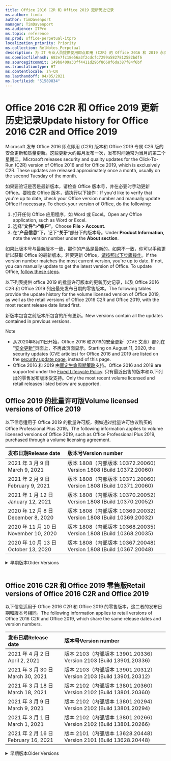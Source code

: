 ```yaml
---
title: Office 2016 C2R 和 Office 2019 更新历史记录
ms.author: timda
author: TimDavenport
manager: TimDavenport
ms.audience: ITPro
ms.topic: reference
ms.prod: office-perpetual-itpro
localization_priority: Priority
ms.collection: RelNotes_Perpetual
description: 为 IT 专业人员提供使用即点即用 (C2R) 的 Office 2016 和 2019 永久版本的更新历史记录
ms.openlocfilehash: 682e7fc18e56a3f2cdcfc7299a5827812582bdf6
ms.sourcegitcommit: 149b8409a33ff4411d296f8668f6da387f84f6bf
ms.translationtype: HT
ms.contentlocale: zh-CN
ms.lasthandoff: 04/05/2021
ms.locfileid: "51589834"
---
```

# <a name="update-history-for-office-2016-c2r-and-office-2019"></a><span data-ttu-id="7a924-103">Office 2016 C2R 和 Office 2019 更新历史记录</span><span class="sxs-lookup"><span data-stu-id="7a924-103">Update history for Office 2016 C2R and Office 2019</span></span>

<span data-ttu-id="7a924-p101">Microsoft 发布 Office 2016 即点即用 (C2R) 版本和 Office 2019 专属 C2R 版的安全更新和质量更新。这些更新大约每月发布一次，发布时间通常为当月的第二个星期二。</span><span class="sxs-lookup"><span data-stu-id="7a924-p101">Microsoft releases security and quality updates for the Click-To-Run (C2R) version of Office 2016 and for Office 2019, which is exclusively C2R. These updates are released approximately once a month, usually on the second Tuesday of the month.</span></span>

<span data-ttu-id="7a924-p102">如果要验证是否是最新版本，请检查 Office 版本号，并在必要时手动更新 Office。要检查 Office 版本，请执行以下操作：</span><span class="sxs-lookup"><span data-stu-id="7a924-p102">If you'd like to verify that you're up to date, check your Office version number and manually update Office if necessary. To check your version of Office, do the following:</span></span>

  1.    <span data-ttu-id="7a924-108">打开任何 Office 应用程序，如 Word 或 Excel。</span><span class="sxs-lookup"><span data-stu-id="7a924-108">Open any Office application, such as Word or Excel.</span></span>
  2.    <span data-ttu-id="7a924-109">选择“**文件”>“帐户**”。</span><span class="sxs-lookup"><span data-stu-id="7a924-109">Choose **File > Account**.</span></span>
  3.    <span data-ttu-id="7a924-110">在“**产品信息**”下，记下“**关于**”部分下的版本号。</span><span class="sxs-lookup"><span data-stu-id="7a924-110">Under **Product Information**, note the version number under the **About section**.</span></span>

<span data-ttu-id="7a924-p103">如果此版本号与最新版本一致，那你的产品是最新的。如果不一致，你可以手动更新以获取 Office 的最新版本。若要更新 Office，[请按照以下步骤操作](https://support.office.com/article/2ab296f3-7f03-43a2-8e50-46de917611c5)。</span><span class="sxs-lookup"><span data-stu-id="7a924-p103">If the version number matches the most current version, you're up to date. If not, you can manually update to get the latest version of Office. To update Office, [follow these steps](https://support.office.com/article/2ab296f3-7f03-43a2-8e50-46de917611c5).</span></span>


<span data-ttu-id="7a924-114">以下列表提供 office 2019 的批量许可版本的更新历史记录，以及 Office 2016 C2R 和 Office 2019 列出最先发布日期的零售版本。</span><span class="sxs-lookup"><span data-stu-id="7a924-114">The following tables provide the update history for the volume licensed version of Office 2019, as well as the retail versions of Office 2016 C2R and Office 2019, with the most recent release date listed first.</span></span>

<span data-ttu-id="7a924-115">新版本包含之前版本所包含的所有更新。</span><span class="sxs-lookup"><span data-stu-id="7a924-115">New versions contain all the updates contained in previous versions.</span></span>


 > [!NOTE]
> - <span data-ttu-id="7a924-116">从2020年8月11日开始，Office 2016 和2019的安全更新（CVE 文章）都列在 "[安全更新"](./microsoft365-apps-security-updates.md)页面上，不再此页面显示。</span><span class="sxs-lookup"><span data-stu-id="7a924-116">Starting on August 11, 2020, the security updates (CVE articles) for Office 2016 and 2019 are listed on the [security update page](./microsoft365-apps-security-updates.md), instead of this page.</span></span> 
> - <span data-ttu-id="7a924-117">Office 2016 和 2019 由[固定生命周期策略](/lifecycle/policies/fixed)支持。</span><span class="sxs-lookup"><span data-stu-id="7a924-117">Office 2016 and 2019 are supported under the [Fixed Lifecycle Policy](/lifecycle/policies/fixed).</span></span> <span data-ttu-id="7a924-118">只有最近出售的版本和以下列出的零售发布版本受支持。</span><span class="sxs-lookup"><span data-stu-id="7a924-118">Only the most recent volume licensed and retail releases listed below are supported.</span></span>


## <a name="volume-licensed-versions-of-office-2019"></a><span data-ttu-id="7a924-119">Office 2019 的批量许可版</span><span class="sxs-lookup"><span data-stu-id="7a924-119">Volume licensed versions of Office 2019</span></span>
<span data-ttu-id="7a924-120">以下信息适用于 Office 2019 的批量许可版，例如通过批量许可协议购买的 Office Professional Plus 2019。</span><span class="sxs-lookup"><span data-stu-id="7a924-120">The following information applies to volume licensed versions of Office 2019, such as Office Professional Plus 2019, purchased through a volume licensing agreement.</span></span>

[//]: # (请勿删除批量许可表开头)


|<span data-ttu-id="7a924-122">**发布日期**</span><span class="sxs-lookup"><span data-stu-id="7a924-122">**Release date**</span></span>|<span data-ttu-id="7a924-123">**版本号**</span><span class="sxs-lookup"><span data-stu-id="7a924-123">**Version number**</span></span>|
|:-----|:-----|
|<span data-ttu-id="7a924-124">2021 年 3 月 9 日</span><span class="sxs-lookup"><span data-stu-id="7a924-124">March 9, 2021</span></span>|<span data-ttu-id="7a924-125">版本 1808（内部版本 10372.20060）</span><span class="sxs-lookup"><span data-stu-id="7a924-125">Version 1808 (Build 10372.20060)</span></span>|
|<span data-ttu-id="7a924-126">2021 年 2 月 9 日</span><span class="sxs-lookup"><span data-stu-id="7a924-126">February 9, 2021</span></span>|<span data-ttu-id="7a924-127">版本 1808（内部版本 10371.20060）</span><span class="sxs-lookup"><span data-stu-id="7a924-127">Version 1808 (Build 10371.20060)</span></span>|
|<span data-ttu-id="7a924-128">2021 年 1 月 12 日</span><span class="sxs-lookup"><span data-stu-id="7a924-128">January 12, 2021</span></span>|<span data-ttu-id="7a924-129">版本 1808（内部版本 10370.20052）</span><span class="sxs-lookup"><span data-stu-id="7a924-129">Version 1808 (Build 10370.20052)</span></span>|
|<span data-ttu-id="7a924-130">2020 年 12 月 8 日</span><span class="sxs-lookup"><span data-stu-id="7a924-130">December 8, 2020</span></span>|<span data-ttu-id="7a924-131">版本 1808（内部版本 10369.20032）</span><span class="sxs-lookup"><span data-stu-id="7a924-131">Version 1808 (Build 10369.20032)</span></span>|
|<span data-ttu-id="7a924-132">2020 年 11 月 10 日</span><span class="sxs-lookup"><span data-stu-id="7a924-132">November 10, 2020</span></span>|<span data-ttu-id="7a924-133">版本 1808（内部版本 10368.20035）</span><span class="sxs-lookup"><span data-stu-id="7a924-133">Version 1808 (Build 10368.20035)</span></span>|
|<span data-ttu-id="7a924-134">2020 年 10 月 13 日</span><span class="sxs-lookup"><span data-stu-id="7a924-134">October 13, 2020</span></span>|<span data-ttu-id="7a924-135">版本 1808（内部版本 10367.20048）</span><span class="sxs-lookup"><span data-stu-id="7a924-135">Version 1808 (Build 10367.20048)</span></span>|


[//]: # (请勿删除批量许可表结尾)

<details>
<summary><span data-ttu-id="7a924-137">早期版本</span><span class="sxs-lookup"><span data-stu-id="7a924-137">Older Versions</span></span></summary>
 

[//]: # (请勿删除批量许可旧表开头)


|<span data-ttu-id="7a924-139">**发布日期**</span><span class="sxs-lookup"><span data-stu-id="7a924-139">**Release date**</span></span>|<span data-ttu-id="7a924-140">**版本号**</span><span class="sxs-lookup"><span data-stu-id="7a924-140">**Version number**</span></span>|
|:-----|:-----|
|<span data-ttu-id="7a924-141">2020 年 9 月 8 日</span><span class="sxs-lookup"><span data-stu-id="7a924-141">September 8, 2020</span></span>|<span data-ttu-id="7a924-142">版本 1808（内部版本 10366.20016）</span><span class="sxs-lookup"><span data-stu-id="7a924-142">Version 1808 (Build 10366.20016)</span></span>|
|<span data-ttu-id="7a924-143">2020 年 8 月 11 日</span><span class="sxs-lookup"><span data-stu-id="7a924-143">August 11, 2020</span></span>|<span data-ttu-id="7a924-144">版本 1808（内部版本 10364.20059）</span><span class="sxs-lookup"><span data-stu-id="7a924-144">Version 1808 (Build 10364.20059)</span></span>|
|<span data-ttu-id="7a924-145">2020 年 7 月 14 日</span><span class="sxs-lookup"><span data-stu-id="7a924-145">July 14, 2020</span></span>   |<span data-ttu-id="7a924-146">版本 1808（内部版本 10363.20015）</span><span class="sxs-lookup"><span data-stu-id="7a924-146">Version 1808 (Build 10363.20015)</span></span>  |
|<span data-ttu-id="7a924-147">2020 年 6 月 9 日</span><span class="sxs-lookup"><span data-stu-id="7a924-147">June 9, 2020</span></span>   |<span data-ttu-id="7a924-148">版本 1808（内部版本 10361.20002）</span><span class="sxs-lookup"><span data-stu-id="7a924-148">Version 1808 (Build 10361.20002)</span></span>  |
|<span data-ttu-id="7a924-149">2020 年 5 月12 日</span><span class="sxs-lookup"><span data-stu-id="7a924-149">May 12, 2020</span></span>   |<span data-ttu-id="7a924-150">版本 1808（内部版本 10359.20023）</span><span class="sxs-lookup"><span data-stu-id="7a924-150">Version 1808 (Build 10359.20023)</span></span>  |
|<span data-ttu-id="7a924-151">2020 年 4 月 14 日</span><span class="sxs-lookup"><span data-stu-id="7a924-151">April 14, 2020</span></span>   |<span data-ttu-id="7a924-152">版本 1808 （内部版本 10358.20061）</span><span class="sxs-lookup"><span data-stu-id="7a924-152">Version 1808 (Build 10358.20061)</span></span>  |
|<span data-ttu-id="7a924-153">2020 年 3 月 10 日</span><span class="sxs-lookup"><span data-stu-id="7a924-153">March 10, 2020</span></span>   |<span data-ttu-id="7a924-154">版本 1808（内部版本 10357.20081）</span><span class="sxs-lookup"><span data-stu-id="7a924-154">Version 1808 (Build 10357.20081)</span></span>  |
|<span data-ttu-id="7a924-155">2020 年 2 月 11 日</span><span class="sxs-lookup"><span data-stu-id="7a924-155">February 11, 2020</span></span>   |<span data-ttu-id="7a924-156">版本 1808（内部版本 10356.20006）</span><span class="sxs-lookup"><span data-stu-id="7a924-156">Version 1808 (Build 10356.20006)</span></span>  |


[//]: # (请勿删除批量许可旧表结尾)

</details>


<br/>

## <a name="retail-versions-of-office-2016-c2r-and-office-2019"></a><span data-ttu-id="7a924-158">Office 2016 C2R 和 Office 2019 零售版</span><span class="sxs-lookup"><span data-stu-id="7a924-158">Retail versions of Office 2016 C2R and Office 2019</span></span>
<span data-ttu-id="7a924-159">以下信息适用于 Office 2016 C2R 和 Office 2019 的零售版本，这二者的发布日期和版本号相同。</span><span class="sxs-lookup"><span data-stu-id="7a924-159">The following information applies to retail versions of Office 2016 C2R and Office 2019, which share the same release dates and version numbers.</span></span>

[//]: # (请勿删除零售表开头)


|<span data-ttu-id="7a924-161">**发布日期**</span><span class="sxs-lookup"><span data-stu-id="7a924-161">**Release date**</span></span>|<span data-ttu-id="7a924-162">**版本号**</span><span class="sxs-lookup"><span data-stu-id="7a924-162">**Version number**</span></span>|
|:-----|:-----|
|<span data-ttu-id="7a924-163">2021 年 4 月 2 日</span><span class="sxs-lookup"><span data-stu-id="7a924-163">April 2, 2021</span></span>|<span data-ttu-id="7a924-164">版本 2103（内部版本 13901.20336）</span><span class="sxs-lookup"><span data-stu-id="7a924-164">Version 2103 (Build 13901.20336)</span></span>|
|<span data-ttu-id="7a924-165">2021 年 3 月 30 日</span><span class="sxs-lookup"><span data-stu-id="7a924-165">March 30, 2021</span></span>|<span data-ttu-id="7a924-166">版本 2103（内部版本 13901.20312）</span><span class="sxs-lookup"><span data-stu-id="7a924-166">Version 2103 (Build 13901.20312)</span></span>|
|<span data-ttu-id="7a924-167">2021 年 3 月 18 日</span><span class="sxs-lookup"><span data-stu-id="7a924-167">March 18, 2021</span></span>|<span data-ttu-id="7a924-168">版本 2102（内部版本 13801.20360）</span><span class="sxs-lookup"><span data-stu-id="7a924-168">Version 2102 (Build 13801.20360)</span></span>|
|<span data-ttu-id="7a924-169">2021 年 3 月 9 日</span><span class="sxs-lookup"><span data-stu-id="7a924-169">March 9, 2021</span></span>|<span data-ttu-id="7a924-170">版本 2102（内部版本 13801.20294）</span><span class="sxs-lookup"><span data-stu-id="7a924-170">Version 2102 (Build 13801.20294)</span></span>|
|<span data-ttu-id="7a924-171">2021 年 3 月 1 日</span><span class="sxs-lookup"><span data-stu-id="7a924-171">March 1, 2021</span></span>|<span data-ttu-id="7a924-172">版本 2102（内部版本 13801.20266）</span><span class="sxs-lookup"><span data-stu-id="7a924-172">Version 2102 (Build 13801.20266)</span></span>|
|<span data-ttu-id="7a924-173">2021 年 2 月 16 日</span><span class="sxs-lookup"><span data-stu-id="7a924-173">February 16, 2021</span></span>|<span data-ttu-id="7a924-174">版本 2101（内部版本 13628.20448）</span><span class="sxs-lookup"><span data-stu-id="7a924-174">Version 2101 (Build 13628.20448)</span></span>|


[//]: # (请勿删除零售表结尾)

<details>
<summary><span data-ttu-id="7a924-176">早期版本</span><span class="sxs-lookup"><span data-stu-id="7a924-176">Older Versions</span></span></summary>
 

[//]: # (请勿删除零售旧表开头)


|<span data-ttu-id="7a924-178">**发布日期**</span><span class="sxs-lookup"><span data-stu-id="7a924-178">**Release date**</span></span>|<span data-ttu-id="7a924-179">**版本号**</span><span class="sxs-lookup"><span data-stu-id="7a924-179">**Version number**</span></span>|
|:-----|:-----|
|<span data-ttu-id="7a924-180">2021 年 2 月 9 日</span><span class="sxs-lookup"><span data-stu-id="7a924-180">February 9, 2021</span></span>|<span data-ttu-id="7a924-181">版本 2101（内部版本 13628.20380）</span><span class="sxs-lookup"><span data-stu-id="7a924-181">Version 2101 (Build 13628.20380)</span></span>|
|<span data-ttu-id="7a924-182">2021 年 1 月 26 日</span><span class="sxs-lookup"><span data-stu-id="7a924-182">January 26, 2021</span></span>|<span data-ttu-id="7a924-183">版本 2101（内部版本 13628.20274）</span><span class="sxs-lookup"><span data-stu-id="7a924-183">Version 2101 (Build 13628.20274)</span></span>|
|<span data-ttu-id="7a924-184">2021 年 1 月 21 日</span><span class="sxs-lookup"><span data-stu-id="7a924-184">January 21, 2021</span></span>|<span data-ttu-id="7a924-185">版本 2012（内部版本 13530.20440）</span><span class="sxs-lookup"><span data-stu-id="7a924-185">Version 2012 (Build 13530.20440)</span></span>|
|<span data-ttu-id="7a924-186">2021 年 1 月 12 日</span><span class="sxs-lookup"><span data-stu-id="7a924-186">January 12, 2021</span></span>|<span data-ttu-id="7a924-187">版本 2012（内部版本 13530.20376）</span><span class="sxs-lookup"><span data-stu-id="7a924-187">Version 2012 (Build 13530.20376)</span></span>|
|<span data-ttu-id="7a924-188">2021 年 1 月 5 日</span><span class="sxs-lookup"><span data-stu-id="7a924-188">January 5, 2021</span></span>|<span data-ttu-id="7a924-189">版本 2012（内部版本 13530.20316）</span><span class="sxs-lookup"><span data-stu-id="7a924-189">Version 2012 (Build 13530.20316)</span></span>|
|<span data-ttu-id="7a924-190">2020 年 12 月 21 日</span><span class="sxs-lookup"><span data-stu-id="7a924-190">December 21, 2020</span></span>|<span data-ttu-id="7a924-191">版本 2011（内部版本 13426.20404）</span><span class="sxs-lookup"><span data-stu-id="7a924-191">Version 2011 (Build 13426.20404)</span></span>|
|<span data-ttu-id="7a924-192">2020 年 12 月 8 日</span><span class="sxs-lookup"><span data-stu-id="7a924-192">December 8, 2020</span></span>|<span data-ttu-id="7a924-193">版本 2011（内部版本 13426.20332）</span><span class="sxs-lookup"><span data-stu-id="7a924-193">Version 2011 (Build 13426.20332)</span></span>|
|<span data-ttu-id="7a924-194">2020 年 12 月 2 日</span><span class="sxs-lookup"><span data-stu-id="7a924-194">December 2, 2020</span></span>|<span data-ttu-id="7a924-195">版本 2011 (内部版本 13426.20308) </span><span class="sxs-lookup"><span data-stu-id="7a924-195">Version 2011 (Build 13426.20308)</span></span>|
|<span data-ttu-id="7a924-196">2020 年 11 月 30 日</span><span class="sxs-lookup"><span data-stu-id="7a924-196">November 30, 2020</span></span>|<span data-ttu-id="7a924-197">版本 2011（内部版本 13426.20294）</span><span class="sxs-lookup"><span data-stu-id="7a924-197">Version 2011 (Build 13426.20294)</span></span>|
|<span data-ttu-id="7a924-198">2020 年 11 月 23 日</span><span class="sxs-lookup"><span data-stu-id="7a924-198">November 23, 2020</span></span>|<span data-ttu-id="7a924-199">版本 2011（内部版本13426.20274）</span><span class="sxs-lookup"><span data-stu-id="7a924-199">Version 2011 (Build 13426.20274)</span></span>|
|<span data-ttu-id="7a924-200">2020 年 11 月 17 日</span><span class="sxs-lookup"><span data-stu-id="7a924-200">November 17, 2020</span></span>|<span data-ttu-id="7a924-201">版本 2010（内部版本 13328.20408）</span><span class="sxs-lookup"><span data-stu-id="7a924-201">Version 2010 (Build 13328.20408)</span></span>|
|<span data-ttu-id="7a924-202">2020 年 11 月 10 日</span><span class="sxs-lookup"><span data-stu-id="7a924-202">November 10, 2020</span></span>|<span data-ttu-id="7a924-203">版本 2010（内部版本 13328.20356）</span><span class="sxs-lookup"><span data-stu-id="7a924-203">Version 2010 (Build 13328.20356)</span></span>|
|<span data-ttu-id="7a924-204">2020 年 10 月 27 日</span><span class="sxs-lookup"><span data-stu-id="7a924-204">October 27, 2020</span></span>|<span data-ttu-id="7a924-205">版本 2010（内部版本 13328.20292）</span><span class="sxs-lookup"><span data-stu-id="7a924-205">Version 2010 (Build 13328.20292)</span></span>|
|<span data-ttu-id="7a924-206">2020 年 10 月 21 日</span><span class="sxs-lookup"><span data-stu-id="7a924-206">October 21, 2020</span></span>|<span data-ttu-id="7a924-207">版本 2009（内部版本 13231.20418）</span><span class="sxs-lookup"><span data-stu-id="7a924-207">Version 2009 (Build 13231.20418)</span></span>|
|<span data-ttu-id="7a924-208">2020 年 10 月 13 日</span><span class="sxs-lookup"><span data-stu-id="7a924-208">October 13, 2020</span></span>|<span data-ttu-id="7a924-209">版本 2009（内部版本 13231.20390）</span><span class="sxs-lookup"><span data-stu-id="7a924-209">Version 2009 (Build 13231.20390)</span></span>|
|<span data-ttu-id="7a924-210">2020 年 10 月 8 日</span><span class="sxs-lookup"><span data-stu-id="7a924-210">October 8, 2020</span></span>|<span data-ttu-id="7a924-211">版本 2009 (内部版本 13231.20368)</span><span class="sxs-lookup"><span data-stu-id="7a924-211">Version 2009 (Build 13231.20368)</span></span>|
|<span data-ttu-id="7a924-212">2020 年 9 月 28 日</span><span class="sxs-lookup"><span data-stu-id="7a924-212">September 28, 2020</span></span>|<span data-ttu-id="7a924-213">版本 2009（内部版本 13231.20262）</span><span class="sxs-lookup"><span data-stu-id="7a924-213">Version 2009 (Build 13231.20262)</span></span>|
|<span data-ttu-id="7a924-214">2020 年 9 月 22 日</span><span class="sxs-lookup"><span data-stu-id="7a924-214">September 22, 2020</span></span>|<span data-ttu-id="7a924-215">版本 2008（内部版本 13127.20508）</span><span class="sxs-lookup"><span data-stu-id="7a924-215">Version 2008 (Build 13127.20508)</span></span>|
|<span data-ttu-id="7a924-216">2020 年 9 月9 日</span><span class="sxs-lookup"><span data-stu-id="7a924-216">September 9, 2020</span></span>|<span data-ttu-id="7a924-217">版本 2008（内部版本 13127.20408）</span><span class="sxs-lookup"><span data-stu-id="7a924-217">Version 2008 (Build 13127.20408)</span></span>|
|<span data-ttu-id="7a924-218">2020 年 8 月 31 日</span><span class="sxs-lookup"><span data-stu-id="7a924-218">August 31, 2020</span></span>|<span data-ttu-id="7a924-219">版本 2008（内部版本 13127.20296）</span><span class="sxs-lookup"><span data-stu-id="7a924-219">Version 2008 (Build 13127.20296)</span></span>|
|<span data-ttu-id="7a924-220">2020 年 8 月 25 日</span><span class="sxs-lookup"><span data-stu-id="7a924-220">August 25, 2020</span></span>|<span data-ttu-id="7a924-221">版本 2007（内部版本 13029.20460）</span><span class="sxs-lookup"><span data-stu-id="7a924-221">Version 2007 (Build 13029.20460)</span></span>|
|<span data-ttu-id="7a924-222">2020 年 8 月 11 日</span><span class="sxs-lookup"><span data-stu-id="7a924-222">August 11, 2020</span></span>|<span data-ttu-id="7a924-223">版本 2007（内部版本 13029.20344）</span><span class="sxs-lookup"><span data-stu-id="7a924-223">Version 2007 (Build 13029.20344)</span></span>|
|<span data-ttu-id="7a924-224">2020 年 7 月 30 日</span><span class="sxs-lookup"><span data-stu-id="7a924-224">July 30, 2020</span></span>|<span data-ttu-id="7a924-225">版本 2007（内部版本 13029.20308）</span><span class="sxs-lookup"><span data-stu-id="7a924-225">Version 2007 (Build 13029.20308)</span></span>  |
|<span data-ttu-id="7a924-226">2020 年 7 月 28 日</span><span class="sxs-lookup"><span data-stu-id="7a924-226">July 28, 2020</span></span>|<span data-ttu-id="7a924-227">版本 2006（内部版本 13001.20498）</span><span class="sxs-lookup"><span data-stu-id="7a924-227">Version 2006 (Build 13001.20498)</span></span>  |
|<span data-ttu-id="7a924-228">2020 年 7 月 14 日</span><span class="sxs-lookup"><span data-stu-id="7a924-228">July 14, 2020</span></span>|<span data-ttu-id="7a924-229">版本 2006（内部版本 13001.20384）</span><span class="sxs-lookup"><span data-stu-id="7a924-229">Version 2006 (Build 13001.20384)</span></span>  |
|<span data-ttu-id="7a924-230">2020 年 6 月 30 日</span><span class="sxs-lookup"><span data-stu-id="7a924-230">June 30, 2020</span></span>|<span data-ttu-id="7a924-231">版本 2006（内部版本 13001.20266）</span><span class="sxs-lookup"><span data-stu-id="7a924-231">Version 2006 (Build 13001.20266)</span></span>  |
|<span data-ttu-id="7a924-232">2020 年 6 月 24 日</span><span class="sxs-lookup"><span data-stu-id="7a924-232">June 24, 2020</span></span>|<span data-ttu-id="7a924-233">版本 2005（内部版本 12827.20470）</span><span class="sxs-lookup"><span data-stu-id="7a924-233">Version 2005 (Build 12827.20470)</span></span>  |
|<span data-ttu-id="7a924-234">2020 年 6 月 9 日</span><span class="sxs-lookup"><span data-stu-id="7a924-234">June 9, 2020</span></span>|<span data-ttu-id="7a924-235">版本 2005（内部版本 12827.20336）</span><span class="sxs-lookup"><span data-stu-id="7a924-235">Version 2005 (Build 12827.20336)</span></span>  |
|<span data-ttu-id="7a924-236">2020 年 6 月 2 日</span><span class="sxs-lookup"><span data-stu-id="7a924-236">June 2, 2020</span></span>|<span data-ttu-id="7a924-237">版本 2005（内部版本 12827.20268）</span><span class="sxs-lookup"><span data-stu-id="7a924-237">Version 2005 (Build 12827.20268)</span></span>  |
|<span data-ttu-id="7a924-238">2020 年 5 月 21 日</span><span class="sxs-lookup"><span data-stu-id="7a924-238">May 21, 2020</span></span>|<span data-ttu-id="7a924-239">版本 2004（内部版本 12730.20352）</span><span class="sxs-lookup"><span data-stu-id="7a924-239">Version 2004 (Build 12730.20352)</span></span>  |
|<span data-ttu-id="7a924-240">2020 年 5 月12 日</span><span class="sxs-lookup"><span data-stu-id="7a924-240">May 12, 2020</span></span>|<span data-ttu-id="7a924-241">版本 2004（内部版本 12730.20270）</span><span class="sxs-lookup"><span data-stu-id="7a924-241">Version 2004 (Build 12730.20270)</span></span>  |
|<span data-ttu-id="7a924-242">2020 年 5 月 4 日</span><span class="sxs-lookup"><span data-stu-id="7a924-242">May 4, 2020</span></span>|<span data-ttu-id="7a924-243">版本 2004（内部版本 12730.20250）</span><span class="sxs-lookup"><span data-stu-id="7a924-243">Version 2004 (Build 12730.20250)</span></span>  |
|<span data-ttu-id="7a924-244">2020 年 4 月 29 日</span><span class="sxs-lookup"><span data-stu-id="7a924-244">April 29, 2020</span></span>|<span data-ttu-id="7a924-245">版本 2004 （内部版本 12730.20236）</span><span class="sxs-lookup"><span data-stu-id="7a924-245">Version 2004 (Build 12730.20236)</span></span>  |
|<span data-ttu-id="7a924-246">2020 年 4 月 15 日</span><span class="sxs-lookup"><span data-stu-id="7a924-246">April 15, 2020</span></span>|<span data-ttu-id="7a924-247">版本 2003 （内部版本 12624.20466）</span><span class="sxs-lookup"><span data-stu-id="7a924-247">Version 2003 (Build 12624.20466)</span></span>  |
|<span data-ttu-id="7a924-248">2020 年 4 月 14 日</span><span class="sxs-lookup"><span data-stu-id="7a924-248">April 14, 2020</span></span>|<span data-ttu-id="7a924-249">版本 2003（内部版本 12624.20442）</span><span class="sxs-lookup"><span data-stu-id="7a924-249">Version 2003 (Build 12624.20442)</span></span>  |
|<span data-ttu-id="7a924-250">2020 年 3 月 31 日</span><span class="sxs-lookup"><span data-stu-id="7a924-250">March 31, 2020</span></span>|<span data-ttu-id="7a924-251">版本 2003（内部版本 12624.20382）</span><span class="sxs-lookup"><span data-stu-id="7a924-251">Version 2003 (Build 12624.20382)</span></span>  |
|<span data-ttu-id="7a924-252">2020 年 3 月25 日</span><span class="sxs-lookup"><span data-stu-id="7a924-252">March 25, 2020</span></span>|<span data-ttu-id="7a924-253">版本 2003（内部版本 12624.20320）</span><span class="sxs-lookup"><span data-stu-id="7a924-253">Version 2003 (Build 12624.20320)</span></span>  |
|<span data-ttu-id="7a924-254">2020 年 3 月 10 日</span><span class="sxs-lookup"><span data-stu-id="7a924-254">March 10, 2020</span></span>|<span data-ttu-id="7a924-255">版本 2002（内部版本 12527.20278）</span><span class="sxs-lookup"><span data-stu-id="7a924-255">Version 2002 (Build 12527.20278)</span></span>  |
|<span data-ttu-id="7a924-256">2020 年 3 月 1 日</span><span class="sxs-lookup"><span data-stu-id="7a924-256">March 1, 2020</span></span>   |<span data-ttu-id="7a924-257">版本 2002（内部版本 12527.20242）</span><span class="sxs-lookup"><span data-stu-id="7a924-257">Version 2002 (Build 12527.20242)</span></span>  |


[//]: # (请勿删除零售旧表结尾)


</details>